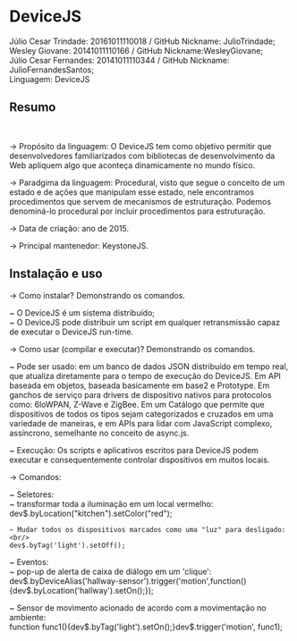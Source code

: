 # DeviceJS

Júlio Cesar Trindade: 20161011110018 / GitHub Nickname: JulioTrindade;<br/>
Wesley Giovane: 20141011110166 / GitHub Nickname:WesleyGiovane;<br/>
Júlio Cesar Fernandes: 20141011110344 / GitHub Nickname: JulioFernandesSantos;<br/>
Linguagem: DeviceJS

<h2> Resumo </h2><br/>

-> Propósito da linguagem: O DeviceJS tem como objetivo permitir que desenvolvedores familiarizados com bibliotecas de desenvolvimento da Web apliquem algo que aconteça dinamicamente no mundo físico.

-> Paradgima da linguagem: Procedural, visto que segue o conceito de um estado e de ações que manipulam esse estado, nele encontramos procedimentos que servem de mecanismos de estruturação. Podemos denominá-lo procedural por incluir procedimentos para estruturação.

-> Data de criação: ano de 2015.

-> Principal mantenedor: KeystoneJS.

<h2> Instalação e uso </h2>

-> Como instalar? Demonstrando os comandos.

   ~ O DeviceJS é um sistema distribuído;<br/>
   ~ O DeviceJS pode distribuir um script em qualquer retransmissão capaz de executar o DeviceJS run-time. 

-> Como usar (compilar e executar)? Demonstrando os comandos.

  ~ Pode ser usado: em um banco de dados JSON distribuído em tempo real, que atualiza diretamente para o tempo de execução do DeviceJS. Em API baseada em objetos, baseada basicamente em base2 e Prototype. Em ganchos de serviço para drivers de dispositivo nativos para protocolos como: 6loWPAN, Z-Wave e ZigBee. Em um Catálogo que permite que dispositivos de todos os tipos sejam categorizados e cruzados em uma variedade de maneiras, e em APIs para lidar com JavaScript complexo, assíncrono, semelhante no conceito de  async.js.
  
  ~ Execução: Os scripts e aplicativos escritos para DeviceJS podem executar e consequentemente controlar dispositivos em muitos locais. 
   
  -> Comandos: 
   
~ Seletores: <br/>
   ~ transformar toda a iluminação em um local vermelho:<br/>
   dev$.byLocation("kitchen").setColor("red");
   
    ~ Mudar todos os dispositivos marcados como uma "luz" para desligado:<br/>
    dev$.byTag('light').setOff();

~ Eventos: <br/>
   ~ pop-up de alerta de caixa de diálogo em um 'clique':<br/>
   dev$.byDeviceAlias('hallway-sensor').trigger('motion',function(){dev$.byLocation('hallway').setOn();});
  
   ~ Sensor de movimento acionado de acordo com a movimentação no ambiente:<br/>
   function func1(){dev$.byTag('light').setOn();}dev$.trigger('motion', func1);
  

